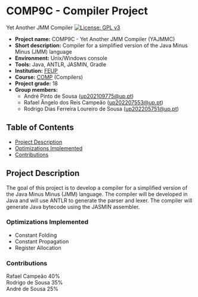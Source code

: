 # COMP9C - Compiler Project

Yet Another JMM Compiler
[![License: GPL v3](https://img.shields.io/badge/License-GPLv3-blue.svg)](https://www.gnu.org/licenses/gpl-3.0)

- **Project name:** COMP9C - Yet Another JMM Compiler (YAJMMC)
- **Short description:** Compiler for a simplified version of the Java Minus Minus (JMM) language
- **Environment:** Unix/Windows console
- **Tools:** Java, ANTLR, JASMIN, Gradle
- **Institution:** [FEUP](https://sigarra.up.pt/feup/en/web_page.Inicial)
- **Course:** [COMP](https://sigarra.up.pt/feup/pt/UCURR_GERAL.FICHA_UC_VIEW?pv_ocorrencia_id=520331) (Compilers)
- **Project grade:** 18
- **Group members:**
    - André Pinto de Sousa (up202109775@up.pt)
    - Rafael Ângelo dos Reis Campeão (up202207553@up.pt)
    - Rodrigo Dias Ferreira Loureiro de Sousa (up202205751@up.pt)

## Table of Contents
- [Project Description](#project-description)
- [Optimizations Implemented](#optimizations-implemented)
- [Contributions](#contributions)

## Project Description
The goal of this project is to develop a compiler for a simplified version of the Java Minus Minus (JMM) language. The compiler will be developed in Java and will use ANTLR to generate the parser and lexer. The compiler will generate Java bytecode using the JASMIN assembler.



### Optimizations Implemented
- Constant Folding
- Constant Propagation
- Register Allocation


### Contributions

Rafael Campeão 40%  
Rodrigo de Sousa 35%  
André de Sousa 25%